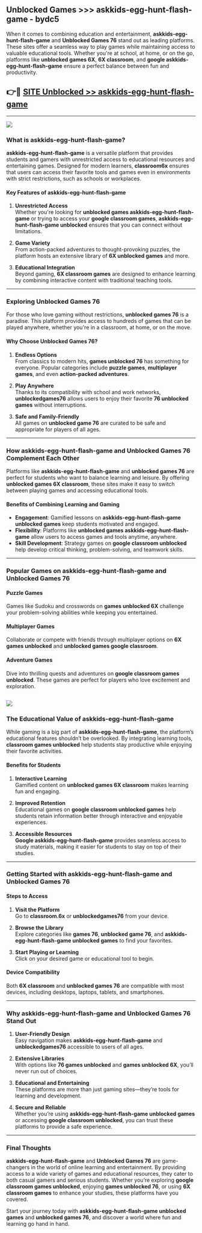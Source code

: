 ## Unblocked Games >>> askkids-egg-hunt-flash-game - bydc5 

When it comes to combining education and entertainment, **askkids-egg-hunt-flash-game** and **Unblocked Games 76** stand out as leading platforms. These sites offer a seamless way to play games while maintaining access to valuable educational tools. Whether you're at school, at home, or on the go, platforms like **unblocked games 6X**, **6X classroom**, and **google askkids-egg-hunt-flash-game** ensure a perfect balance between fun and productivity.
## 👉🔴 [SITE Unblocked >> askkids-egg-hunt-flash-game](http://premium.freeplayer.one?title=askkids-egg-hunt-flash-game&ref=22JU)
---
<a href="http://premium.freeplayer.one?title=askkids-egg-hunt-flash-game&ref=22JU/"><img src="https://github.com/user-attachments/assets/438f12ca-57a4-47a3-8ead-c64da593a1e5"/></a>
### What is askkids-egg-hunt-flash-game?  

**askkids-egg-hunt-flash-game** is a versatile platform that provides students and gamers with unrestricted access to educational resources and entertaining games. Designed for modern learners, **classroom6x** ensures that users can access their favorite tools and games even in environments with strict restrictions, such as schools or workplaces.  

#### Key Features of askkids-egg-hunt-flash-game  

1. **Unrestricted Access**  
   Whether you're looking for **unblocked games askkids-egg-hunt-flash-game** or trying to access your **google classroom games**, **askkids-egg-hunt-flash-game unblocked** ensures that you can connect without limitations.  

2. **Game Variety**  
   From action-packed adventures to thought-provoking puzzles, the platform hosts an extensive library of **6X unblocked games** and more.  

3. **Educational Integration**  
   Beyond gaming, **6X classroom games** are designed to enhance learning by combining interactive content with traditional teaching tools.  



---

### Exploring Unblocked Games 76  

For those who love gaming without restrictions, **unblocked games 76** is a paradise. This platform provides access to hundreds of games that can be played anywhere, whether you're in a classroom, at home, or on the move.  

#### Why Choose Unblocked Games 76?  

1. **Endless Options**  
   From classics to modern hits, **games unblocked 76** has something for everyone. Popular categories include **puzzle games**, **multiplayer games**, and even **action-packed adventures**.  

2. **Play Anywhere**  
   Thanks to its compatibility with school and work networks, **unblockedgames76** allows users to enjoy their favorite **76 unblocked games** without interruptions.  

3. **Safe and Family-Friendly**  
   All games on **unblocked game 76** are curated to be safe and appropriate for players of all ages.  

---

### How askkids-egg-hunt-flash-game and Unblocked Games 76 Complement Each Other  

Platforms like **askkids-egg-hunt-flash-game** and **unblocked games 76** are perfect for students who want to balance learning and leisure. By offering **unblocked games 6X classroom**, these sites make it easy to switch between playing games and accessing educational tools.  

#### Benefits of Combining Learning and Gaming  

- **Engagement**: Gamified lessons on **askkids-egg-hunt-flash-game unblocked games** keep students motivated and engaged.  
- **Flexibility**: Platforms like **unblocked games askkids-egg-hunt-flash-game** allow users to access games and tools anytime, anywhere.  
- **Skill Development**: Strategy games on **google classroom unblocked** help develop critical thinking, problem-solving, and teamwork skills.  

---

### Popular Games on askkids-egg-hunt-flash-game and Unblocked Games 76  

#### Puzzle Games  

Games like Sudoku and crosswords on **games unblocked 6X** challenge your problem-solving abilities while keeping you entertained.  

#### Multiplayer Games  

Collaborate or compete with friends through multiplayer options on **6X games unblocked** and **unblocked games google classroom**.  

#### Adventure Games  

Dive into thrilling quests and adventures on **google classroom games unblocked**. These games are perfect for players who love excitement and exploration.  

<a href="http://download.freeplayer.one?title=askkids-egg-hunt-flash-game&ref=23D/"><img src="https://github.com/user-attachments/assets/fe0c3e91-c8e1-489c-acf0-e2f614c12fb8"/></a>
---

### The Educational Value of askkids-egg-hunt-flash-game  

While gaming is a big part of **askkids-egg-hunt-flash-game**, the platform’s educational features shouldn’t be overlooked. By integrating learning tools, **classroom games unblocked** help students stay productive while enjoying their favorite activities.  

#### Benefits for Students  

1. **Interactive Learning**  
   Gamified content on **unblocked games 6X classroom** makes learning fun and engaging.  

2. **Improved Retention**  
   Educational games on **google classroom unblocked games** help students retain information better through interactive and enjoyable experiences.  

3. **Accessible Resources**  
   **Google askkids-egg-hunt-flash-game** provides seamless access to study materials, making it easier for students to stay on top of their studies.  

---

### Getting Started with askkids-egg-hunt-flash-game and Unblocked Games 76  

#### Steps to Access  

1. **Visit the Platform**  
   Go to **classroom.6x** or **unblockedgames76** from your device.  

2. **Browse the Library**  
   Explore categories like **games 76**, **unblocked game 76**, and **askkids-egg-hunt-flash-game unblocked games** to find your favorites.  

3. **Start Playing or Learning**  
   Click on your desired game or educational tool to begin.  

#### Device Compatibility  

Both **6X classroom** and **unblocked games 76** are compatible with most devices, including desktops, laptops, tablets, and smartphones.  

---

### Why askkids-egg-hunt-flash-game and Unblocked Games 76 Stand Out  

1. **User-Friendly Design**  
   Easy navigation makes **askkids-egg-hunt-flash-game** and **unblockedgames76** accessible to users of all ages.  

2. **Extensive Libraries**  
   With options like **76 games unblocked** and **games unblocked 6X**, you’ll never run out of choices.  

3. **Educational and Entertaining**  
   These platforms are more than just gaming sites—they’re tools for learning and development.  

4. **Secure and Reliable**  
   Whether you’re using **askkids-egg-hunt-flash-game unblocked games** or accessing **google classroom unblocked**, you can trust these platforms to provide a safe experience.  

---

### Final Thoughts  

**askkids-egg-hunt-flash-game** and **Unblocked Games 76** are game-changers in the world of online learning and entertainment. By providing access to a wide variety of games and educational resources, they cater to both casual gamers and serious students. Whether you’re exploring **google classroom games unblocked**, enjoying **games unblocked 76**, or using **6X classroom games** to enhance your studies, these platforms have you covered.  

Start your journey today with **askkids-egg-hunt-flash-game unblocked games** and **unblocked games 76**, and discover a world where fun and learning go hand in hand.  